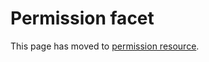 # Permission facet

This page has moved to [permission resource](../resources/permission.md).

<!-- {
  "type": "#page.annotation",
  "section": "documentation",
  "deprecated": true,
  "redirectUrl": "../resources/permissions.md"
} -->

